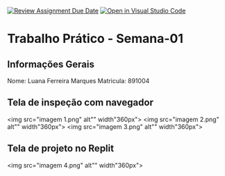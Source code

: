 [![Review Assignment Due Date](https://classroom.github.com/assets/deadline-readme-button-22041afd0340ce965d47ae6ef1cefeee28c7c493a6346c4f15d667ab976d596c.svg)](https://classroom.github.com/a/fWV9gbnp)
[![Open in Visual Studio Code](https://classroom.github.com/assets/open-in-vscode-2e0aaae1b6195c2367325f4f02e2d04e9abb55f0b24a779b69b11b9e10269abc.svg)](https://classroom.github.com/online_ide?assignment_repo_id=18273810&assignment_repo_type=AssignmentRepo)
# Trabalho Prático - Semana-01

## Informações Gerais
Nome: Luana Ferreira Marques
Matricula: 891004

## Tela de inspeção com navegador
<img src="imagem 1.png" alt"" width"360px">
<img src="imagem 2.png" alt"" width"360px">
<img src="imagem 3.png" alt"" width"360px">

## Tela de projeto no Replit
<img src="imagem 4.png" alt"" width"360px">

